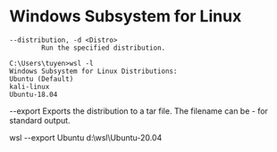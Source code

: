 # Windows Subsystem for Linux

```
--distribution, -d <Distro>
        Run the specified distribution.

C:\Users\tuyen>wsl -l
Windows Subsystem for Linux Distributions:
Ubuntu (Default)
kali-linux
Ubuntu-18.04
```
--export <Distro> <FileName>
        Exports the distribution to a tar file.
        The filename can be - for standard output.

wsl --export Ubuntu d:\wsl\Ubuntu-20.04
```
